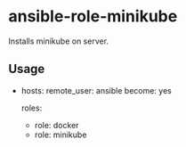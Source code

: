 # ansible-role-minikube

Installs minikube on server. 

## Usage


- hosts: <HOSTNAME OR GROUPNAME>
  remote_user: ansible
  become: yes
 

  roles:
    - role: docker
    - role: minikube

       

